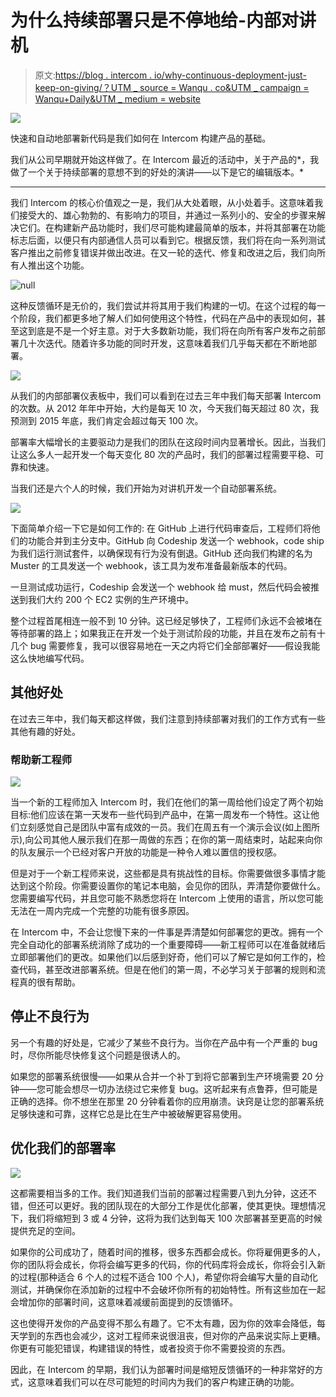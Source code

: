 # 为什么持续部署只是不停地给-内部对讲机

> 原文:[https://blog . intercom . io/why-continuous-deployment-just-keep-on-giving/？UTM _ source = Wanqu . co&UTM _ campaign = Wanqu+Daily&UTM _ medium = website](https://blog.intercom.io/why-continuous-deployment-just-keeps-on-giving/?utm_source=wanqu.co&utm_campaign=Wanqu+Daily&utm_medium=website)

![](../Images/a9999a4017c2f3ae01d9d2a51a0b24ee.png)

快速和自动地部署新代码是我们如何在 Intercom 构建产品的基础。

我们从公司早期就开始这样做了。在 Intercom 最近的活动中，关于产品的*，我做了一个关于持续部署的意想不到的好处的演讲——以下是它的编辑版本。*

* * *

我们 Intercom 的核心价值观之一是，我们从大处着眼，从小处着手。这意味着我们接受大的、雄心勃勃的、有影响力的项目，并通过一系列小的、安全的步骤来解决它们。在构建新产品功能时，我们尽可能构建最简单的版本，并将其部署在功能标志后面，以便只有内部通信人员可以看到它。根据反馈，我们将在向一系列测试客户推出之前修复错误并做出改进。在又一轮的迭代、修复和改进之后，我们向所有人推出这个功能。

![null](../Images/a9999a4017c2f3ae01d9d2a51a0b24ee.png)

这种反馈循环是无价的，我们尝试并将其用于我们构建的一切。在这个过程的每一个阶段，我们都更多地了解人们如何使用这个特性，代码在产品中的表现如何，甚至这到底是不是一个好主意。对于大多数新功能，我们将在向所有客户发布之前部署几十次迭代。随着许多功能的同时开发，这意味着我们几乎每天都在不断地部署。

![](../Images/52a2073a36defca8999438a610397585.png)

从我们的内部部署仪表板中，我们可以看到在过去三年中我们每天部署 Intercom 的次数。从 2012 年年中开始，大约是每天 10 次，今天我们每天超过 80 次，我预测到 2015 年底，我们肯定会超过每天 100 次。

部署率大幅增长的主要驱动力是我们的团队在这段时间内显著增长。因此，当我们让这么多人一起开发一个每天变化 80 次的产品时，我们的部署过程需要平稳、可靠和快速。

当我们还是六个人的时候，我们开始为对讲机开发一个自动部署系统。

![](../Images/7e4d08e79a5f113e88d6ffb2b3a86bf6.png)

下面简单介绍一下它是如何工作的:
在 GitHub 上进行代码审查后，工程师们将他们的功能合并到主分支中。GitHub 向 Codeship 发送一个 webhook，code ship 为我们运行测试套件，以确保现有行为没有倒退。GitHub 还向我们构建的名为 Muster 的工具发送一个 webhook，该工具为发布准备最新版本的代码。

一旦测试成功运行，Codeship 会发送一个 webhook 给 must，然后代码会被推送到我们大约 200 个 EC2 实例的生产环境中。

整个过程首尾相连一般不到 10 分钟。这已经足够快了，工程师们永远不会被堵在等待部署的路上；如果我正在开发一个处于测试阶段的功能，并且在发布之前有十几个 bug 需要修复，我可以很容易地在一天之内将它们全部部署好——假设我能这么快地编写代码。

## 其他好处

在过去三年中，我们每天都这样做，我们注意到持续部署对我们的工作方式有一些其他有趣的好处。

### 帮助新工程师

![](../Images/9034ec0906b8b2dc47da1da838d30aec.png)

当一个新的工程师加入 Intercom 时，我们在他们的第一周给他们设定了两个初始目标:他们应该在第一天发布一些代码到产品中，在第一周发布一个特性。这让他们立刻感觉自己是团队中富有成效的一员。我们在周五有一个演示会议(如上图所示),向公司其他人展示我们在那一周做的东西；在你的第一周结束时，站起来向你的队友展示一个已经对客户开放的功能是一种令人难以置信的授权感。

但是对于一个新工程师来说，这些都是具有挑战性的目标。你需要做很多事情才能达到这个阶段。你需要设置你的笔记本电脑，会见你的团队，弄清楚你要做什么。您需要编写代码，并且您可能不熟悉您将在 Intercom 上使用的语言，所以您可能无法在一周内完成一个完整的功能有很多原因。

在 Intercom 中，不会让您慢下来的一件事是弄清楚如何部署您的更改。拥有一个完全自动化的部署系统消除了成功的一个重要障碍——新工程师可以在准备就绪后立即部署他们的更改。如果他们以后感到好奇，他们可以了解它是如何工作的，检查代码，甚至改进部署系统。但是在他们的第一周，不必学习关于部署的规则和流程真的很有帮助。

## 停止不良行为

另一个有趣的好处是，它减少了某些不良行为。当你在产品中有一个严重的 bug 时，尽你所能尽快修复这个问题是很诱人的。

如果您的部署系统很慢——如果从合并一个补丁到将它部署到生产环境需要 20 分钟——您可能会想尽一切办法绕过它来修复 bug。这听起来有点鲁莽，但可能是正确的选择。你不想坐在那里 20 分钟看着你的应用崩溃。诀窍是让您的部署系统足够快速和可靠，这样它总是比在生产中被破解更容易使用。

## 优化我们的部署率

![](../Images/07873c140aab81850c329b1974cf54d4.png)

这都需要相当多的工作。我们知道我们当前的部署过程需要八到九分钟，这还不错，但还可以更好。我的团队现在的大部分工作是优化部署，使其更快。理想情况下，我们将缩短到 3 或 4 分钟，这将为我们达到每天 100 次部署甚至更高的时候提供充足的空间。

如果你的公司成功了，随着时间的推移，很多东西都会成长。你将雇佣更多的人，你的团队将会成长，你将会编写更多的代码，你的代码库将会成长，你将会引入新的过程(那种适合 6 个人的过程不适合 100 个人)，希望你将会编写大量的自动化测试，并确保你在添加新的过程中不会破坏你所有的初始特性。所有这些加在一起会增加你的部署时间，这意味着减缓前面提到的反馈循环。

这也使得开发你的产品变得不那么有趣了。它不太有趣，因为你的效率会降低，每天学到的东西也会减少，这对工程师来说很沮丧，但对你的产品来说实际上更糟。你更有可能犯错误，构建错误的特性，或者投资于你不需要投资的东西。

因此，在 Intercom 的早期，我们认为部署时间是缩短反馈循环的一种非常好的方式，这意味着我们可以在尽可能短的时间内为我们的客户构建正确的功能。